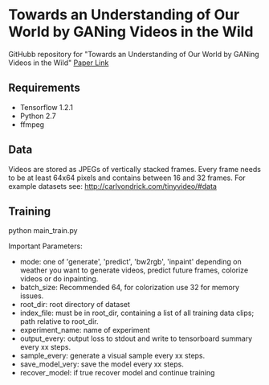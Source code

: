 Towards an Understanding of Our World by GANing Videos in the Wild
==================================================================

GitHubb repository for "Towards an Understanding of Our World by GANing Videos in the Wild" 
[Paper Link](https://github.com/bernhard2202/improved-video-gan/raw/master/paper/paper.pdf)


Requirements
------------
* Tensorflow 1.2.1
* Python 2.7
* ffmpeg

Data
----
Videos are stored as JPEGs of vertically stacked frames. Every frame needs to be at least 64x64 pixels and contains between 16 and 32 frames. 
For example datasets see: http://carlvondrick.com/tinyvideo/#data


Training
--------

python main_train.py 

Important Parameters:

* mode: one of 'generate', 'predict', 'bw2rgb', 'inpaint' depending on weather you want to generate videos, predict future frames, colorize videos or do inpainting.
* batch_size: Recommended 64, for colorization use 32 for memory issues. 
* root_dir: root directory of dataset
* index_file: must be in root_dir, containing a list of all training data clips; path relative to root_dir.
* experiment_name: name of experiment
* output_every: output loss to stdout and write to tensorboard summary every xx steps.
* sample_every: generate a visual sample every xx steps.
* save_model_very: save the model every xx steps.
* recover_model: if true recover model and continue training


